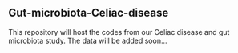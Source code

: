 ## Gut-microbiota-Celiac-disease

This repository will host the codes from our Celiac disease and gut microbiota study.
The data will be added soon...

